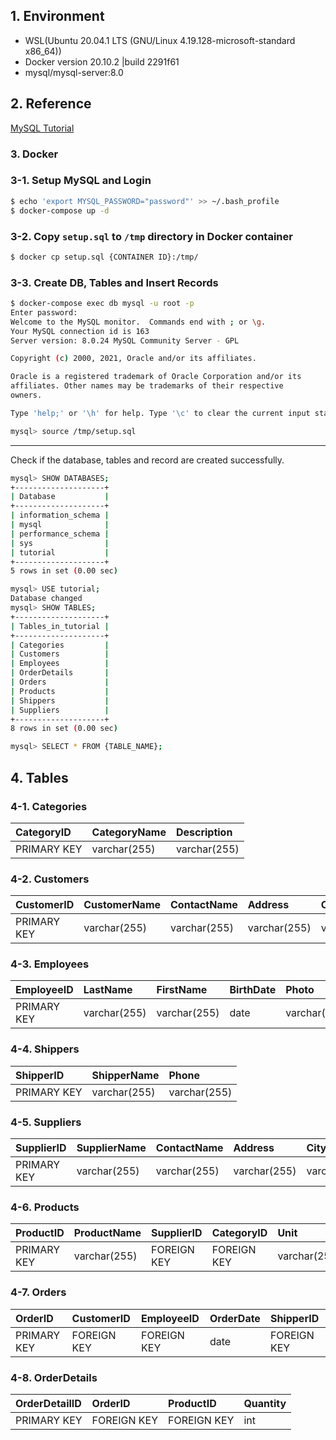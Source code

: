 ## 1. Environment

* WSL(Ubuntu 20.04.1 LTS (GNU/Linux 4.19.128-microsoft-standard x86_64))
* Docker version 20.10.2 |build 2291f61
* mysql/mysql-server:8.0

## 2. Reference

[MySQL Tutorial](https://www.w3schools.com/mysql/default.asp)

### 3. Docker

### 3-1. Setup MySQL and Login

```bash
$ echo 'export MYSQL_PASSWORD="password"' >> ~/.bash_profile
$ docker-compose up -d
```

### 3-2. Copy `setup.sql` to `/tmp` directory in Docker container

```bash
$ docker cp setup.sql {CONTAINER ID}:/tmp/
```

### 3-3. Create DB, Tables and Insert Records

```bash
$ docker-compose exec db mysql -u root -p
Enter password:
Welcome to the MySQL monitor.  Commands end with ; or \g.
Your MySQL connection id is 163
Server version: 8.0.24 MySQL Community Server - GPL

Copyright (c) 2000, 2021, Oracle and/or its affiliates.

Oracle is a registered trademark of Oracle Corporation and/or its
affiliates. Other names may be trademarks of their respective
owners.

Type 'help;' or '\h' for help. Type '\c' to clear the current input statement.

mysql> source /tmp/setup.sql
```

---

Check if the database, tables and record are created successfully.

```bash
mysql> SHOW DATABASES;
+--------------------+
| Database           |
+--------------------+
| information_schema |
| mysql              |
| performance_schema |
| sys                |
| tutorial           |
+--------------------+
5 rows in set (0.00 sec)

mysql> USE tutorial;
Database changed
mysql> SHOW TABLES;
+--------------------+
| Tables_in_tutorial |
+--------------------+
| Categories         |
| Customers          |
| Employees          |
| OrderDetails       |
| Orders             |
| Products           |
| Shippers           |
| Suppliers          |
+--------------------+
8 rows in set (0.00 sec)

mysql> SELECT * FROM {TABLE_NAME};
```

## 4. Tables

### 4-1. Categories

|CategoryID |CategoryName |Description |
|:-|:-|:-|
|PRIMARY KEY |varchar(255) |varchar(255) |

### 4-2. Customers

|CustomerID |CustomerName |ContactName |Address |City |PostalCode |Country |
|:-|:-|:-|:-|:-|:-|:-|
|PRIMARY KEY |varchar(255) |varchar(255) |varchar(255) |varchar(255) |varchar(255) |varchar(255) |

### 4-3. Employees

|EmployeeID |LastName |FirstName |BirthDate |Photo |Notes |
|:-|:-|:-|:-|:-|:-|
|PRIMARY KEY |varchar(255) |varchar(255) |date |varchar(255) |varchar(255) |

### 4-4. Shippers

|ShipperID |ShipperName |Phone |
|:-|:-|:-|
|PRIMARY KEY |varchar(255) |varchar(255) |

### 4-5. Suppliers

|SupplierID |SupplierName |ContactName |Address |City |PostalCode |Country |Phone |
|:-|:-|:-|:-|:-|:-|:-|:-|
|PRIMARY KEY |varchar(255) |varchar(255) |varchar(255) |varchar(255) |varchar(255) |varchar(255) |varchar(255) |

### 4-6. Products

|ProductID |ProductName |SupplierID |CategoryID |Unit |Price |
|:-|:-|:-|:-|:-|:-|
|PRIMARY KEY |varchar(255) |FOREIGN KEY |FOREIGN KEY |varchar(255) |float(5) |

### 4-7. Orders

|OrderID |CustomerID |EmployeeID |OrderDate |ShipperID |
|:-|:-|:-|:-|:-|
|PRIMARY KEY |FOREIGN KEY |FOREIGN KEY |date |FOREIGN KEY |

### 4-8. OrderDetails

|OrderDetailID |OrderID |ProductID |Quantity |
|:-|:-|:-|:-|
|PRIMARY KEY |FOREIGN KEY |FOREIGN KEY |int |
